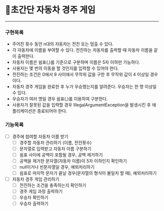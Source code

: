 # 🏁초간단 자동차 경주 게임

---
### 구현목록
* 주어진 횟수 동안 n대의 자동차는 전진 또는 멈출 수 있다.
* 각 자동차에 이름을 부여할 수 있다. 전진하는 자동차를 출력할 때 자동차 이름을 같이 출력한다.
* 자동차 이름은 쉼표(,)를 기준으로 구분하며 이름은 5자 이하만 가능하다.
* 사용자는 몇 번의 이동을 할 것인지를 입력할 수 있어야 한다.
* 전진하는 조건은 0에서 9 사이에서 무작위 값을 구한 후 무작위 값이 4 이상일 경우이다.
* 자동차 경주 게임을 완료한 후 누가 우승했는지를 알려준다. 우승자는 한 명 이상일 수 있다.
* 우승자가 여러 명일 경우 쉼표(,)를 이용하여 구분한다.
* 사용자가 잘못된 값을 입력할 경우 IllegalArgumentException을 발생시킨 후 애플리케이션은 종료되어야 한다.

### 기능목록
-[ ] 경주에 참여할 자동차 이름 받기
  - [ ] 경주할 자동차 관리하기 (이름, 전진횟수)
  - [ ] 문자열로 입력받고 자동차 이름 구분하기
  - [ ] 쉼표 사이에 공백이 포함될 경우, 공백 제거하기
  - [ ] 공백을 제거한 문자열(자동차 이름)이 5자 이하인지 확인하기
  - [ ] null이거나 빈문자열일 경우, 예외처리하기
  - [ ] 쉼표로 마지막 문자가 끝날 경우(문자열의 형식이 불일치 할 때), 예외처리하기

- [ ] 자동차 경주 게임 관리하기
  - [ ] 전진하는 조건을 충족하는지 확인하기
  - [ ] 경주 게임 과정 출력하기
  - [ ] 우승자 확인하기
  - [ ] 우승자 출력하기
